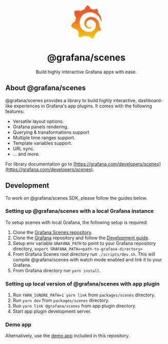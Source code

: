 <div align="center">
  <img
    src="https://raw.githubusercontent.com/grafana/scenes/main/docusaurus/website/static/img/logo.svg"
    alt="Grafana Logo"
    width="100px"
    padding="40px"
  />
  <h1>@grafana/scenes</h1>
  <p>Build highly interactive Grafana apps with ease.</p>
</div>

## About @grafana/scenes

@grafana/scenes provides a library to build highly interactive, dashboard-like experiences in Grafana's app plugins. It comes with the following features:

- Versatile layout options.
- Grafana panels rendering.
- Querying & transformations support
- Multiple time ranges support.
- Template variables support.
- URL sync.
- ... and more.

For library documentation go to [https://grafana.com/developers/scenes](https://grafana.com/developers/scenes).

## Development

To work on @grafana/scenes SDK, please follow the guides below.

### Setting up @grafana/scenes with a local Grafana instance

To setup scenes with local Grafana, the following setup is required:

1. Clone the [Grafana Scenes repository](https://github.com/grafana/scenes/).
1. Clone the [Grafana](https://github.com/grafana/grafana/) repository and follow the [Development guide](https://github.com/grafana/grafana/blob/main/contribute/developer-guide.md#developer-guide).
1. Setup env variable `GRAFANA_PATH` to point to your Grafana repository directory, `export GRAFANA_PATH=<path-to-grafana-directory>`
1. From Grafana Scenes root directory run `./scripts/dev.sh`. This will compile @grafana/scenes with watch mode enabled and link it to your Grafana.
1. From Grafana directory run `yarn install`.

### Setting up local version of @grafana/scenes with app plugin

1. Run `YARN_IGNORE_PATH=1 yarn link` from `packages/scenes` directory.
1. Run `yarn dev` from `packages/scenes` directory.
1. Run `yarn link @grafana/scenes` from app plugin directory.
1. Start app plugin development server.

### Demo app

Alternatively, use the [demo app](../scenes-app/README.md) included in this repository.
